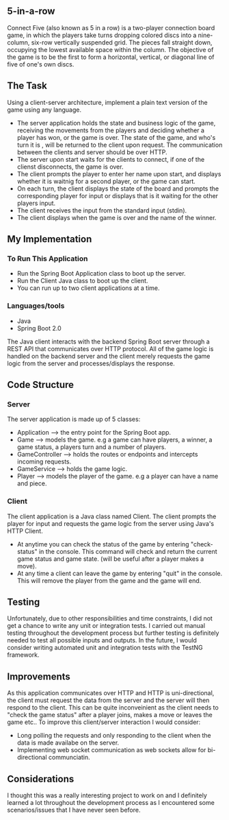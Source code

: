 ## 5-in-a-row

Connect Five (also known as 5 in a row) is a two-player connection board game, in which the players take turns dropping colored discs into a nine-column, six-row vertically suspended grid. 
The pieces fall straight down, occupying the lowest available space within the column. The objective of the game is to be the first to form a horizontal, vertical, or diagonal line of five of one's own discs.

## The Task

Using a client-server architecture, implement a plain text version of the game using any language.

- The server application holds the state and business logic of the game, receiving the movements from the players and deciding whether a player has won, or the game is over. The state of the game, and who's turn it is , will be returned to the client upon request. The communication between the clients and server should be over HTTP.
- The server upon start waits for the clients to connect, if one of the clienst disconnects, the game is over.
- The client prompts the player to enter her name upon start, and displays whether it is waitnig for a second player, or the game can start.
- On each turn, the client displays the state of the board and prompts the corresponding player for input or displays that is it waiting for the other players input.
- The client receives the input from the standard input (stdin).
- The client displays when the game is over and the name of the winner.

## My Implementation

### To Run This Application

- Run the Spring Boot Application class to boot up the server.
- Run the Client Java class to boot up the client.
- You can run up to two client applications at a time.

### Languages/tools

 - Java
 - Spring Boot 2.0
 
 The Java client interacts with the backend Spring Boot server through a REST API that communicates over HTTP protocol.
 All of the game logic is handled on the backend server and the client merely requests the game logic from the server and processes/displays the response. 
 
 ## Code Structure
 
 ### Server
 
 The server application is made up of 5 classes:
 
- Application --> the entry point for the Spring Boot app.
- Game --> models the game. e.g a game can have players, a winner, a game status, a players turn and a number of players.
- GameController --> holds the routes or endpoints and intercepts incoming requests.
- GameService --> holds the game logic.
- Player --> models the player of the game. e.g a player can have a name and piece.

### Client

The client application is a Java class named Client. The client prompts the player for input and requests the game logic from the server using Java's HTTP Client.

- At anytime you can check the status of the game by entering "check-status" in the console. This command will check and return the current game status and game state. (will be useful after a player makes a move).
- At any time a client can leave the game by entering "quit" in the console. This will remove the player from the game and the game will end.

## Testing

Unfortunately, due to other responsibilities and time constraints, I did not get a chance to write any unit or integration tests.
I carried out manual testing throughout the development process but further testing is definitely needed to test all possible inputs and outputs.
In the future, I would consider writing automated unit and integration tests with the TestNG framework.

## Improvements

As this application communicates over HTTP and HTTP is uni-directional, the client must request the data from the server and the server will then respond to the client.
This can be quite inconveinient as the client needs to "check the game status" after a player joins, makes a move or leaves the game etc..
To improve this client/server interaction I would consider:

- Long polling the requests and only responding to the client when the data is made availabe on the server.
- Implementing web socket communication as web sockets allow for bi-directional communciatin.

## Considerations

I thought this was a really interesting project to work on and I definitely learned a lot throughout the development process as I encountered some scenarios/issues that I have never seen before.
